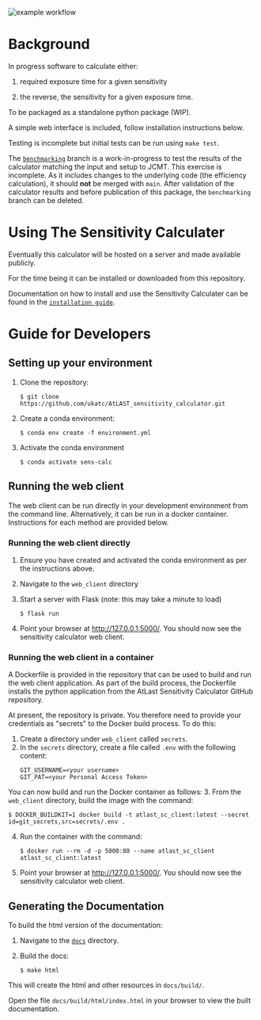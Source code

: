 ![example workflow](https://github.com/ukatc/AtLAST_sensitivity_calculator/actions/workflows/backend-tests.yml/badge.svg)


Background
==========

In progress software to calculate either:

1. required exposure time for a given sensitivity 

2. the reverse, the sensitivity for a given exposure time.

To be packaged as a standalone python package (WIP).

A simple web interface is included, follow installation instructions below.

Testing is incomplete but initial tests can be run using ``make test``.

The [``benchmarking``](https://github.com/ukatc/AtLAST_sensitivity_calculator/blob/benchmarking/README.md) branch is a work-in-progress to test the results of the calculator matching the input and setup to JCMT. This exercise is incomplete. As it includes changes to the underlying code (the efficiency calculation), it should **not** be merged with ``main``. 
After validation of the calculator results and before publication of this package, the ``benchmarking`` branch can be deleted.


Using The Sensitivity Calculater
================================
Eventually this calculator will be hosted on a server and made available publicly.

For the time being it can be installed or downloaded from this repository.

Documentation on how to install and use the Sensitivity Calculater can be found
in the [``installation guide``](docs/source/installation.rst).


Guide for Developers
====================
Setting up your environment
---------------------------

1. Clone the repository:

   ```
   $ git clone https://github.com/ukatc/AtLAST_sensitivity_calculator.git
   ```

2. Create a conda environment:

   ```
   $ conda env create -f environment.yml
   ```
   
3. Activate the conda environment

   ```
   $ conda activate sens-calc
   ```



Running the web client
----------------------
The web client can be run directly in your development environment from the command line. Alternatively, it can be
run in a docker container. Instructions for each method are provided below.

### Running the web client directly

1. Ensure you have created and activated the conda environment as per the instructions above.
2. Navigate to the `web_client` directory
3. Start a server with Flask (note: this may take a minute to load)

   ```
   $ flask run
   ```

4. Point your browser at http://127.0.0.1:5000/. You should now see the sensitivity calculator web client.


### Running the web client in a container

A Dockerfile is provided in the repository that can be used to build and run the web client application. 
As part of the build process, the Dockerfile installs the python application from the AtLast Sensitivity
Calculator GitHub repository.

At present, the repository is private. You therefore need to provide your credentials as "secrets" to the
Docker build process. To do this:

1. Create a directory under `web_client` called `secrets`.
2. In the `secrets` directory, create a file called `.env` with the following content:
   ```
   GIT_USERNAME=<your username>
   GIT_PAT=<your Personal Access Token>   
   ```

You can now build and run the Docker container as follows:
3. From the `web_client` directory, build the image with the command:
   ```
   $ DOCKER_BUILDKIT=1 docker build -t atlast_sc_client:latest --secret id=git_secrets,src=secrets/.env .
   ```
4. Run the container with the command:
   ```
   $ docker run --rm -d -p 5000:80 --name atlast_sc_client atlast_sc_client:latest
   ```

4. Point your browser at http://127.0.0.1:5000/. You should now see the sensitivity calculator web client.

Generating the Documentation
-------------

To build the html version of the documentation:

1. Navigate to the [`docs`](docs/) directory.
2. Build the docs:

   ```
   $ make html
   ```

This will create the html and other resources in `docs/build/`.

Open the file `docs/build/html/index.html` in your browser to view the built documentation.
